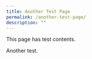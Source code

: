 ```yaml
---
title: Another Test Page
permalink: /another-test-page/
description: ""
---
```

This page has test contents.

Another test.